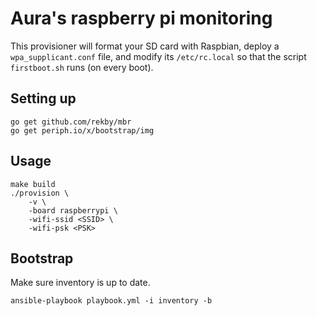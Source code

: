 # Aura's raspberry pi monitoring

This provisioner will format your SD card with Raspbian, deploy a `wpa_supplicant.conf` file, and modify its `/etc/rc.local` so that the script `firstboot.sh` runs (on every boot).

## Setting up

```
go get github.com/rekby/mbr
go get periph.io/x/bootstrap/img
```

## Usage

```
make build
./provision \
    -v \
    -board raspberrypi \
    -wifi-ssid <SSID> \
    -wifi-psk <PSK>
```

## Bootstrap
Make sure inventory is up to date.
```
ansible-playbook playbook.yml -i inventory -b
```
